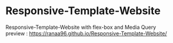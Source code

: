 # Responsive-Template-Website
Responsive-Template-Website with flex-box and Media Query  <br>
preview : https://ranaa96.github.io/Responsive-Template-Website/ 

